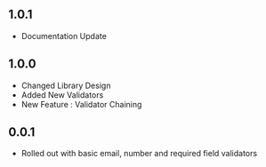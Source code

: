 ## 1.0.1

* Documentation Update

## 1.0.0

* Changed Library Design
* Added New Validators
* New Feature : Validator Chaining

## 0.0.1

* Rolled out with basic email, number and required field validators